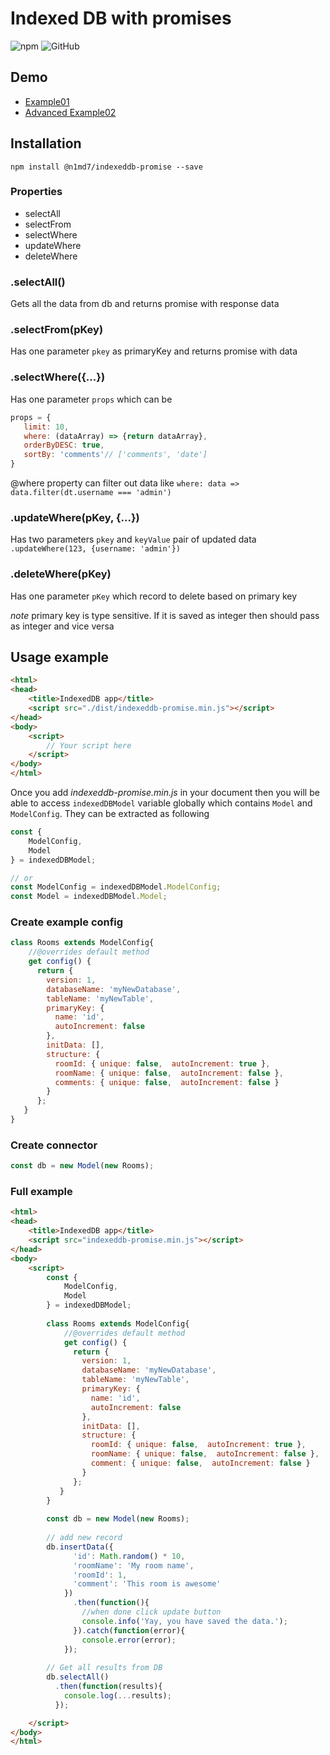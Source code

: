 # Indexed DB with promises

![npm](https://img.shields.io/npm/v/@n1md7/indexeddb-promise)
![GitHub](https://img.shields.io/github/license/bichiko/indexeddb-promise)
## Demo
- [Example01](https://bichiko.github.io/indexeddb-promise/dist/Example01.html)
- [Advanced Example02](https://bichiko.github.io/indexeddb-promise/dist/Example02.html)

## Installation
`npm install @n1md7/indexeddb-promise --save`

### Properties
- selectAll
- selectFrom
- selectWhere
- updateWhere
- deleteWhere

### .selectAll()
Gets all the data from db and returns promise with response data

### .selectFrom(pKey)
Has one parameter `pkey` as primaryKey and returns promise with data

### .selectWhere({...})
Has one parameter `props` which can be
```javascript
props = {
   limit: 10,
   where: (dataArray) => {return dataArray},
   orderByDESC: true,
   sortBy: 'comments'// ['comments', 'date']
}
``` 
@where property can filter out data
like `where: data => data.filter(dt.username === 'admin')`

### .updateWhere(pKey, {...})
Has two parameters `pkey` and `keyValue` pair of updated data
`.updateWhere(123, {username: 'admin'})`

### .deleteWhere(pKey)
Has one parameter `pKey` which record to delete based on primary key

*note* primary key is type sensitive. If it is saved as integer then should pass as integer and vice versa 
## Usage example

```html
<html>
<head>
    <title>IndexedDB app</title>
    <script src="./dist/indexeddb-promise.min.js"></script>
</head>
<body>
    <script>
        // Your script here
    </script>
</body>
</html>
```

Once you add *indexeddb-promise.min.js* in your document then you will be able to access 
`indexedDBModel` variable globally which contains `Model` and `ModelConfig`.
They can be extracted as following
```javascript
const {
    ModelConfig,
    Model
} = indexedDBModel;

// or
const ModelConfig = indexedDBModel.ModelConfig;
const Model = indexedDBModel.Model;
```

### Create example config

```javascript
class Rooms extends ModelConfig{
    //@overrides default method
    get config() {
      return {
        version: 1,
        databaseName: 'myNewDatabase',
        tableName: 'myNewTable',
        primaryKey: {
          name: 'id',
          autoIncrement: false
        },
        initData: [],
        structure: {
          roomId: { unique: false,  autoIncrement: true },
          roomName: { unique: false,  autoIncrement: false },
          comments: { unique: false,  autoIncrement: false }
        }
      };
   }
}
```

### Create connector
```javascript
const db = new Model(new Rooms);
```

### Full example
```html
<html>
<head>
    <title>IndexedDB app</title>
    <script src="indexeddb-promise.min.js"></script>
</head>
<body>
    <script>
        const {
            ModelConfig,
            Model
        } = indexedDBModel;
        
        class Rooms extends ModelConfig{
            //@overrides default method
            get config() {
              return {
                version: 1,
                databaseName: 'myNewDatabase',
                tableName: 'myNewTable',
                primaryKey: {
                  name: 'id',
                  autoIncrement: false
                },
                initData: [],
                structure: {
                  roomId: { unique: false,  autoIncrement: true },
                  roomName: { unique: false,  autoIncrement: false },
                  comment: { unique: false,  autoIncrement: false }
                }
              };
           }
        }
        
        const db = new Model(new Rooms);
        
        // add new record
        db.insertData({
              'id': Math.random() * 10,
              'roomName': 'My room name',
              'roomId': 1,
              'comment': 'This room is awesome'
            })
              .then(function(){
                //when done click update button
                console.info('Yay, you have saved the data.');
              }).catch(function(error){
                console.error(error);
            });
        
        // Get all results from DB
        db.selectAll()
          .then(function(results){
            console.log(...results);
          });

    </script>
</body>
</html>
```

